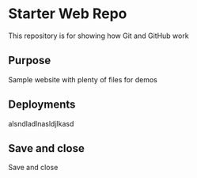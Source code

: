 # Starter Web Repo

This repository is for showing how Git and GitHub work

## Purpose

Sample website with plenty of files for demos

## Deployments
alsndladlnasldjlkasd

## Save and close
Save and close
